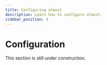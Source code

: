 ```yaml
---
title: Configuring almost
description: Learn how to configure almost.
sidebar_position: 4
---
```


# Configuration

This section is still under construction.
